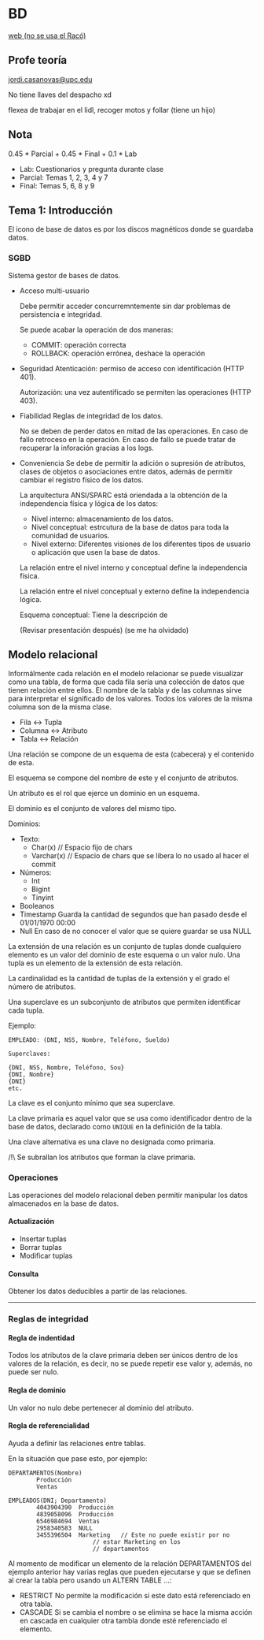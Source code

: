 # BD

[web (no se usa el Racó)](https://learnsql2.fib.upc.edu)

## Profe teoría

jordi.casanovas@upc.edu

No tiene llaves del despacho xd

flexea de trabajar en el lidl, recoger motos y follar (tiene un hijo)

## Nota

0.45 * Parcial + 0.45 * Final + 0.1 * Lab

- Lab: Cuestionarios y pregunta durante clase
- Parcial: Temas 1, 2, 3, 4 y 7
- Final: Temas 5, 6, 8 y 9


## Tema 1: Introducción

El icono de base de datos es por los discos magnéticos donde se guardaba datos.

### SGBD

Sistema gestor de bases de datos.

- Acceso multi-usuario

    Debe permitir acceder concurremntemente sin dar problemas de persistencia e
    integridad.

    Se puede acabar la operación de dos maneras:
    - COMMIT: operación correcta
    - ROLLBACK: operación errónea, deshace la operación

- Seguridad
    Atenticación: permiso de acceso con identificación (HTTP 401).

    Autorización: una vez autentificado se permiten las operaciones (HTTP 403).

- Fiabilidad
    Reglas de integridad de los datos.

    No se deben de perder datos en mitad de las operaciones. En caso de fallo
    retroceso en la operación. En caso de fallo se puede tratar de recuperar la
    inforación gracias a los logs.

- Conveniencia
    Se debe de permitir la adición o supresión de atributos, clases de objetos
    o asociaciones entre datos, además de permitir cambiar el registro físico
    de los datos.

    La arquitectura ANSI/SPARC está oriendada a la obtención de la
    independencia física y lógica de los datos:
    - Nivel interno: almacenamiento de los datos.
    - Nivel conceptual: estrcutura de la base de datos para toda la comunidad
      de usuarios.
    - Nivel externo: Diferentes visiones de los diferentes tipos de usuario o
      aplicación que usen la base de datos.

    La relación entre el nivel interno y conceptual define la independencia
    física.

    La relación entre el nivel conceptual y externo define la independencia
    lógica.

    Esquema conceptual: Tiene la descripción de

    (Revisar presentación después) (se me ha olvidado)

## Modelo relacional

Informálmente cada relación en el modelo relacionar se puede visualizar como
una tabla, de forma que cada fila sería una colección de datos que tienen
relación entre ellos. El nombre de la tabla y de las columnas sirve para
interpretar el significado de los valores. Todos los valores de la misma
columna son de la misma clase.

- Fila <-> Tupla
- Columna <-> Atributo
- Tabla <-> Relación

Una relación se compone de un esquema de esta (cabecera) y el contenido de
esta.

El esquema se compone del nombre de este y el conjunto de atributos.

Un atributo es el rol que ejerce un dominio en un esquema.

El dominio es el conjunto de valores del mismo tipo.

Dominios:

- Texto:
    - Char(x) // Espacio fijo de chars
    - Varchar(x) // Espacio de chars que se libera lo no usado al hacer el
      commit
- Números:
    - Int
    - Bigint
    - Tinyint
- Booleanos
- Timestamp
    Guarda la cantidad de segundos que han pasado desde el 01/01/1970 00:00
- Null
    En caso de no conocer el valor que se quiere guardar se usa NULL

La extensión de una relación es un conjunto de tuplas donde cualquiero elemento
es un valor del dominio de este esquema o un valor nulo. Una tupla es un
elemento de la extensión de esta relación.

La cardinalidad es la cantidad de tuplas de la extensión y el grado el número
de atributos.

Una superclave es un subconjunto de atributos que permiten identificar cada
tupla.

Ejemplo: 

```
EMPLEADO: (DNI, NSS, Nombre, Teléfono, Sueldo)

Superclaves:

{DNI, NSS, Nombre, Teléfono, Sou}
{DNI, Nombre}
{DNI}
etc.

```

La clave es el conjunto mínimo que sea superclave.

La clave primaria es aquel valor que se usa como identificador dentro de la
base de datos, declarado como `UNIQUE` en la definición de la tabla.

Una clave alternativa es una clave no designada como primaria.

/!\ Se subrallan los atributos que forman la clave primaria.

### Operaciones

Las operaciones del modelo relacional deben permitir manipular los datos
almacenados en la base de datos.

#### Actualización

- Insertar tuplas
- Borrar tuplas
- Modificar tuplas

#### Consulta

Obtener los datos deducibles a partir de las relaciones.

---

### Reglas de integridad

#### Regla de indentidad

Todos los atributos de la clave primaria deben ser únicos dentro de los valores
de la relación, es decir, no se puede repetir ese valor y, además, no puede ser
nulo.

#### Regla de dominio

Un valor no nulo debe pertenecer al dominio del atributo.

#### Regla de referencialidad

Ayuda a definir las relaciones entre tablas.

En la situación que pase esto, por ejemplo:

```
DEPARTAMENTOS(Nombre)
		Producción
		Ventas

EMPLEADOS(DNI; Departamento)
		4043904390	Producción
		4839058096	Producción
		6546984694	Ventas
		2958340583	NULL
		3455396504	Marketing	// Este no puede existir por no
						// estar Marketing en los
						// departamentos
```

Al momento de modificar un elemento de la relación DEPARTAMENTOS del ejemplo
anterior hay varias reglas que pueden ejecutarse y que se definen al crear la
tabla pero usando un ALTERN TABLE ...:

- RESTRICT
    No permite la modificación si este dato está referenciado en otra tabla.
- CASCADE
    Si se cambia el nombre o se elimina se hace la misma acción en cascada en
    cualquier otra tambla donde esté referenciado el elemento.

